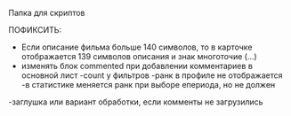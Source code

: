 Папка для скриптов

ПОФИКСИТЬ:

- Если описание фильма больше 140 символов, то в карточке отображается 139 символов описания и знак многоточие (…)
- изменять блок commented при добавлении комментариев в основной лист
-count у фильтров
-ранк в профиле не отображается
-в статистике меняется ранк при выборе епериода, но не должен

-заглушка или вариант обработки, если комменты не загрузились